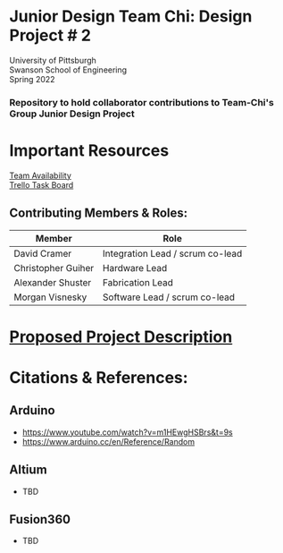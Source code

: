 # Junior Design Team Chi: Design Project # 2
University of Pittsburgh <br>
Swanson School of Engineering <br>
Spring 2022 <br>
### Repository to hold collaborator contributions to Team-Chi's Group Junior Design Project

# Important Resources
[Team Availability](https://www.when2meet.com/?14987485-l46cu)
<br>
[Trello Task Board](https://trello.com/b/Vlmt92qO/team-task-board)

## Contributing Members & Roles:

| Member      | Role        |
| ----------- | ----------- |
| David Cramer       | Integration Lead / scrum co-lead  |
| Christopher Guiher | Hardware Lead  |
| Alexander Shuster  | Fabrication Lead  |
| Morgan Visnesky    | Software Lead / scrum co-lead  |

# [Proposed Project Description](https://github.com/vism2889/ECE_1895_junior_design_team_chi/blob/base-arduino-functionality/Team%20CHI%20Design%20Proposal.pdf)



# Citations & References:
## Arduino
- https://www.youtube.com/watch?v=m1HEwgHSBrs&t=9s
- https://www.arduino.cc/en/Reference/Random
## Altium
- TBD
## Fusion360
- TBD

